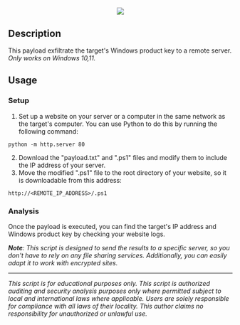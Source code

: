 <h1 align="center">
  <a href="https://git.io/typing-svg">
    <img src="https://readme-typing-svg.herokuapp.com/?lines=Windows+Product+Duckey+🦆🔑&center=true&size=25">
  </a>
</h1>

## Description

This payload exfiltrate the target's Windows product key to a remote server. *Only works on Windows 10,11.*

## Usage

### Setup

1. Set up a website on your server or a computer in the same network as the target's computer. You can use Python to do this by running the following command:
```
python -m http.server 80
```
2. Download the "payload.txt" and ".ps1" files and modify them to include the IP address of your server.
3. Move the modified ".ps1" file to the root directory of your website, so it is downloadable from this address:
```
http://<REMOTE_IP_ADDRESS>/.ps1
```

### Analysis

Once the payload is executed, you can find the target's IP address and Windows product key by checking your website logs.


***Note**: This script is designed to send the results to a specific server, so you don't have to rely on any file sharing services. Additionally, you can easily adapt it to work with encrypted sites.*

---

*This script is for educational purposes only. This script is authorized auditing and security analysis purposes only where permitted subject to local and international laws where applicable. Users are solely responsible for compliance with all laws of their locality. This author claims no responsibility for unauthorized or unlawful use.*

